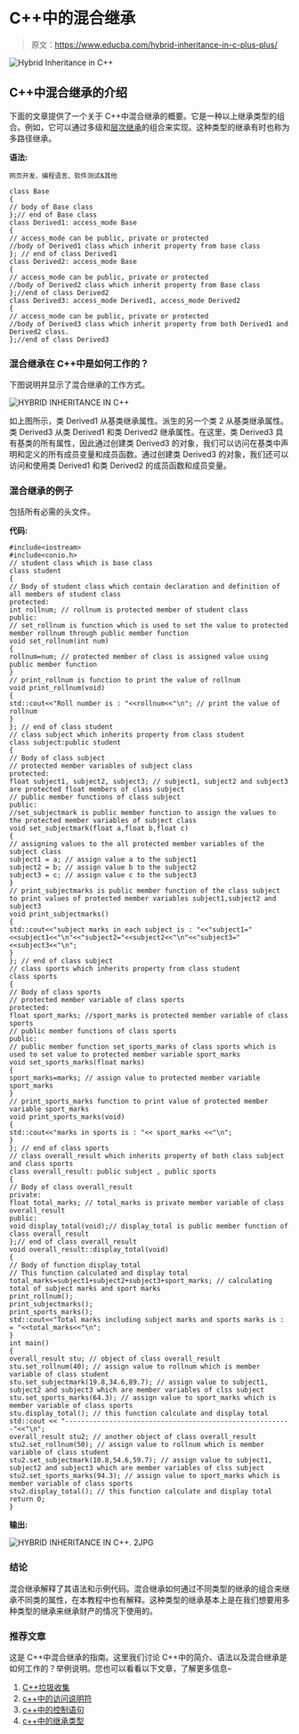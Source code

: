 # C++中的混合继承

> 原文：<https://www.educba.com/hybrid-inheritance-in-c-plus-plus/>

![Hybrid Inheritance in C++](img/87432b0054c63dba1b0bb6122a536ea4.png)



## C++中混合继承的介绍

下面的文章提供了一个关于 C++中混合继承的概要。它是一种以上继承类型的组合。例如，它可以通过多级和[层次继承](https://www.educba.com/hierarchical-inheritance-in-c-plus-plus/)的组合来实现。这种类型的继承有时也称为多路径继承。

**语法:**

<small>网页开发、编程语言、软件测试&其他</small>

```
class Base
{
// body of Base class
};// end of Base class
class Derived1: access_mode Base
{
// access_mode can be public, private or protected
//body of Derived1 class which inherit property from base class
}; // end of class Derived1
class Derived2: access_mode Base
{
// access_mode can be public, private or protected
//body of Derived2 class which inherit property from Base class
};//end of class Derived2
class Derived3: access_mode Derived1, access_mode Derived2
{
// access_mode can be public, private or protected
//body of Derived3 class which inherit property from both Derived1 and Derived2 class.
};//end of class Derived3
```

### 混合继承在 C++中是如何工作的？

下图说明并显示了混合继承的工作方式。

![HYBRID INHERITANCE IN C++](img/a24e43374f01f0fc5fe9ca9c381faefc.png)



如上图所示，类 Derived1 从基类继承属性。派生的另一个类 2 从基类继承属性。类 Derived3 从类 Derived1 和类 Derived2 继承属性。在这里，类 Derived3 具有基类的所有属性，因此通过创建类 Derived3 的对象，我们可以访问在基类中声明和定义的所有成员变量和成员函数。通过创建类 Derived3 的对象，我们还可以访问和使用类 Derived1 和类 Derived2 的成员函数和成员变量。

### 混合继承的例子

包括所有必需的头文件。

**代码:**

```
#include<iostream>
#include<conio.h>
// student class which is base class
class student
{
// Body of student class which contain declaration and definition of all members of student class
protected:
int rollnum; // rollnum is protected member of student class
public:
// set_rollnum is function which is used to set the value to protected member rollnum through public member function
void set_rollnum(int num)
{
rollnum=num; // protected member of class is assigned value using public member function
}
// print_rollnum is function to print the value of rollnum
void print_rollnum(void)
{
std::cout<<"Roll number is : "<<rollnum<<"\n"; // print the value of rollnum
}
}; // end of class student
// class subject which inherits property from class student
class subject:public student
{
// Body of class subject
// protected member variables of subject class
protected:
float subject1, subject2, subject3; // subject1, subject2 and subject3 are protected float members of class subject
// public member functions of class subject
public:
//set_subjectmark is public member function to assign the values to the protected member variables of subject class
void set_subjectmark(float a,float b,float c)
{
// assigning values to the all protected member variables of the subject class
subject1 = a; // assign value a to the subject1
subject2 = b; // assign value b to the subject2
subject3 = c; // assign value c to the subject3
}
// print_subjectmarks is public member function of the class subject to print values of protected member variables subject1,subject2 and subject3
void print_subjectmarks()
{
std::cout<<"subject marks in each subject is : "<<"subject1="<<subject1<<"\n"<<"subject2="<<subject2<<"\n"<<"subject3="<<subject3<<"\n";
}
}; // end of class subject
// class sports which inherits property from class student
class sports
{
// Body of class sports
// protected member variable of class sports
protected:
float sport_marks; //sport_marks is protected member variable of class sports
// public member functions of class sports
public:
// public member function set_sports_marks of class sports which is used to set value to protected member variable sport_marks
void set_sports_marks(float marks)
{
sport_marks=marks; // assign value to protected member variable sport_marks
}
// print_sports_marks function to print value of protected member variable sport_marks
void print_sports_marks(void)
{
std::cout<<"marks in sports is : "<< sport_marks <<"\n";
}
}; // end of class sports
// class overall_result which inherits property of both class subject and class sports
class overall_result: public subject , public sports
{
// Body of class overall_result
private:
float total_marks; // total_marks is private member variable of class overall_result
public:
void display_total(void);// display_total is public member function of class overall_result
};// end of class overall_result
void overall_result::display_total(void)
{
// Body of function display_total
// This function calculated and display total
total_marks=subject1+subject2+subject3+sport_marks; // calculating total of subject marks and sport marks
print_rollnum();
print_subjectmarks();
print_sports_marks();
std::cout<<"Total marks including subject marks and sports marks is : = "<<total_marks<<"\n";
}
int main()
{
overall_result stu; // object of class overall_result
stu.set_rollnum(40); // assign value to rollnum which is member variable of class student
stu.set_subjectmark(19.8,34.6,89.7); // assign value to subject1, subject2 and subject3 which are member variables of clss subject
stu.set_sports_marks(64.3); // assign value to sport_marks which is member variable of class sports
stu.display_total(); // this function calculate and display total
std::cout << "---------------------------------------------------------"<<"\n";
overall_result stu2; // another object of class overall_result
stu2.set_rollnum(50); // assign value to rollnum which is member variable of class student
stu2.set_subjectmark(10.8,54.6,59.7); // assign value to subject1, subject2 and subject3 which are member variables of clss subject
stu2.set_sports_marks(94.3); // assign value to sport_marks which is member variable of class sports
stu2.display_total(); // this function calculate and display total
return 0;
}
```

**输出:**

![HYBRID INHERITANCE IN C++. 2JPG](img/28cc8df43b77c7fc062407c245acbb5f.png)



### 结论

混合继承解释了其语法和示例代码。混合继承如何通过不同类型的继承的组合来继承不同类的属性，在本教程中也有解释。这种类型的继承基本上是在我们想要用多种类型的继承来继承财产的情况下使用的。

### 推荐文章

这是 C++中混合继承的指南。这里我们讨论 C++中的简介、语法以及混合继承是如何工作的？举例说明。您也可以看看以下文章，了解更多信息–

1.  [C++垃圾收集](https://www.educba.com/c-plus-plus-garbage-collection/)
2.  [c++中的访问说明符](https://www.educba.com/access-specifiers-in-c-plus-plus/)
3.  [c++中的控制语句](https://www.educba.com/control-statement-in-c-plus-plus/)
4.  [c++中的继承类型](https://www.educba.com/types-of-inheritance-in-c-plus-plus/)





